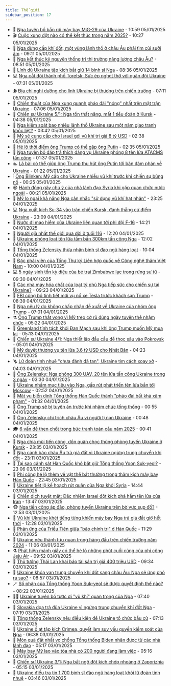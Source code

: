 ```yaml
---
title: Thế giới
sidebar_position: 17
---
```


<!-- dantri-the-gioi:START -->
- 🌋 [Nga tuyên bố bắn rơi máy bay MiG-29 của Ukraine](https://dantri.com.vn/the-gioi/nga-tuyen-bo-ban-roi-may-bay-mig-29-cua-ukraine-20250105175204099.htm) - 10:59 05/01/2025
- 🎬 [Cuộc xung đột nào có thể kết thúc trong năm 2025?](https://dantri.com.vn/the-gioi/cuoc-xung-dot-nao-co-the-ket-thuc-trong-nam-2025-20250105172556752.htm) - 10:27 05/01/2025
- 🧰 [Nga dừng cấp khí đốt, một vùng lãnh thổ ở châu Âu phải tìm củi sưởi ấm](https://dantri.com.vn/the-gioi/nga-dung-cap-khi-dot-mot-vung-lanh-tho-o-chau-au-phai-tim-cui-suoi-am-20250105155721052.htm) - 09:11 05/01/2025
- 🌋 [Nga kết thúc kỷ nguyên thống trị thị trường năng lượng châu Âu?](https://dantri.com.vn/the-gioi/nga-ket-thuc-ky-nguyen-thong-tri-thi-truong-nang-luong-chau-au-20250105154757516.htm) - 08:51 05/01/2025
- 🗽 [Lính dù Ukraine tập kích bắt giữ 14 binh sĩ Nga](https://dantri.com.vn/the-gioi/linh-du-ukraine-tap-kich-bat-giu-14-binh-si-nga-20250105114702039.htm) - 08:36 05/01/2025
- 💻 [Nga cắt đôi thành phố Toretsk: Sức ép nghẹt thở với quân đội Ukraine](https://dantri.com.vn/the-gioi/nga-cat-doi-thanh-pho-toretsk-suc-ep-nghet-tho-voi-quan-doi-ukraine-20250105120857564.htm) - 07:31 05/01/2025
- ⛽️ [Địa chỉ nghỉ dưỡng cho lính Ukraine bị thương trên chiến trường](https://dantri.com.vn/the-gioi/dia-chi-nghi-duong-cho-linh-ukraine-bi-thuong-tren-chien-truong-20250104000112863.htm) - 07:11 05/01/2025
- 🤩 [Chiến thuật của Nga xung quanh pháo đài &quot;nóng&quot; nhất trên mặt trận Ukraine](https://dantri.com.vn/the-gioi/chien-thuat-cua-nga-xung-quanh-phao-dai-nong-nhat-tren-mat-tran-ukraine-20250105084405040.htm) - 07:06 05/01/2025
- 🧐 [Chiến sự Ukraine 5/1: Nga tổn thất nặng, mất 1 tiểu đoàn ở Kursk](https://dantri.com.vn/the-gioi/chien-su-ukraine-51-nga-ton-that-nang-mat-1-tieu-doan-o-kursk-20250105112418182.htm) - 04:38 05/01/2025
- 🎊 [Nga kiểm soát bao nhiêu lãnh thổ Ukraine sau một năm giao tranh khốc liệt?](https://dantri.com.vn/the-gioi/nga-kiem-soat-bao-nhieu-lanh-tho-ukraine-sau-mot-nam-giao-tranh-khoc-liet-20250105081232327.htm) - 03:42 05/01/2025
- 📝 [Mỹ sẽ cung cấp cho Israel gói vũ khí trị giá 8 tỷ USD](https://dantri.com.vn/the-gioi/my-se-cung-cap-cho-israel-goi-vu-khi-tri-gia-8-ty-usd-20250105083100855.htm) - 02:38 05/01/2025
- 🤡 [Hé lộ thời điểm ông Trump có thể gặp ông Putin](https://dantri.com.vn/the-gioi/he-lo-thoi-diem-ong-trump-co-the-gap-ong-putin-20250105091845831.htm) - 02:35 05/01/2025
- 🥷 [Nga tuyên bố đáp trả thích đáng vụ Ukraine phóng 8 tên lửa ATACMS tấn công](https://dantri.com.vn/the-gioi/nga-tuyen-bo-dap-tra-thich-dang-vu-ukraine-phong-8-ten-lua-atacms-tan-cong-20250105073059865.htm) - 01:37 05/01/2025
- 🏊 [Lá bài có thể giúp ông Trump thu hút ông Putin tới bàn đàm phán về Ukraine](https://dantri.com.vn/the-gioi/la-bai-co-the-giup-ong-trump-thu-hut-ong-putin-toi-ban-dam-phan-ve-ukraine-20241229173540980.htm) - 01:22 05/01/2025
- 🕯 [Ông Blinken: Mỹ cấp cho Ukraine nhiều vũ khí trước khi chiến sự bùng nổ](https://dantri.com.vn/the-gioi/ong-blinken-my-cap-cho-ukraine-nhieu-vu-khi-truoc-khi-chien-su-bung-no-20250105063654560.htm) - 00:25 05/01/2025
- 😎 [Hành động gây chú ý của nhà lãnh đạo Syria khi gặp quan chức nước ngoài](https://dantri.com.vn/the-gioi/hanh-dong-gay-chu-y-cua-nha-lanh-dao-syria-khi-gap-quan-chuc-nuoc-ngoai-20250105070209977.htm) - 00:21 05/01/2025
- 🌈 [Mỹ lo ngại khả năng Nga cân nhắc &quot;sử dụng vũ khí hạt nhân&quot;](https://dantri.com.vn/the-gioi/my-lo-ngai-kha-nang-nga-can-nhac-su-dung-vu-khi-hat-nhan-20250105061650643.htm) - 23:25 04/01/2025
- 💻 [Nga xuất kích Su-34 vào trận chiến Kursk, đánh thẳng cứ điểm Ukraine](https://dantri.com.vn/the-gioi/nga-xuat-kich-su-34-vao-tran-chien-kursk-danh-thang-cu-diem-ukraine-20250105055413287.htm) - 23:09 04/01/2025
- 🤖 [Nước đi mạo hiểm của Ukraine liên quan tới phi đội F-16](https://dantri.com.vn/the-gioi/nuoc-di-mao-hiem-cua-ukraine-lien-quan-toi-phi-doi-f-16-20250104211359983.htm) - 14:21 04/01/2025
- 🦏 [Người già nhất thế giới qua đời ở tuổi 116](https://dantri.com.vn/the-gioi/nguoi-gia-nhat-the-gioi-qua-doi-o-tuoi-116-20250104191029762.htm) - 12:20 04/01/2025
- 🌁 [Ukraine phóng loạt tên lửa tầm bắn 300km tấn công Nga](https://dantri.com.vn/the-gioi/ukraine-phong-loat-ten-lua-tam-ban-300km-tan-cong-nga-20250104185729134.htm) - 12:02 04/01/2025
- 🐘 [Tổng thống Zelensky thừa nhận binh sĩ đào ngũ hàng loạt](https://dantri.com.vn/the-gioi/tong-thong-zelensky-thua-nhan-binh-si-dao-ngu-hang-loat-20250103155339822.htm) - 10:04 04/01/2025
- 🥷 [Đặc phái viên của Tổng Thư ký Liên hợp quốc về Công nghệ thăm Việt Nam](https://dantri.com.vn/the-gioi/dac-phai-vien-cua-tong-thu-ky-lien-hop-quoc-ve-cong-nghe-tham-viet-nam-20250104162852510.htm) - 10:00 04/01/2025
- 💻 [5 ngày sinh tồn kỳ diệu của bé trai Zimbabwe lạc trong rừng sư tử](https://dantri.com.vn/the-gioi/5-ngay-sinh-ton-ky-dieu-cua-be-trai-zimbabwe-lac-trong-rung-su-tu-20250104161547174.htm) - 09:30 04/01/2025
- 🎡 [Các nhà máy hóa chất của loạt tỷ phú Nga tiếp sức cho chiến sự tại Ukraine?](https://dantri.com.vn/the-gioi/cac-nha-may-hoa-chat-cua-loat-ty-phu-nga-tiep-suc-cho-chien-su-tai-ukraine-20250103120517555.htm) - 09:23 04/01/2025
- 🧰 [FBI công bố tình tiết mới vụ nổ xe Tesla trước khách sạn Trump](https://dantri.com.vn/the-gioi/fbi-cong-bo-tinh-tiet-moi-vu-no-xe-tesla-truoc-khach-san-trump-20250104145644674.htm) - 08:39 04/01/2025
- 🥸 [Nga nêu lý do không chấp nhận đề xuất về Ukraine của nhóm ông Trump](https://dantri.com.vn/the-gioi/nga-neu-ly-do-khong-chap-nhan-de-xuat-ve-ukraine-cua-nhom-ong-trump-20250104135138171.htm) - 07:01 04/01/2025
- ⚗️ [Ông Trump thất vọng vì Mỹ treo cờ rủ đúng ngày tuyên thệ nhậm chức](https://dantri.com.vn/the-gioi/ong-trump-that-vong-vi-my-treo-co-ru-dung-ngay-tuyen-the-nham-chuc-20250104105433299.htm) - 05:22 04/01/2025
- 🌮 [Greenland tính tách khỏi Đan Mạch sau khi ông Trump muốn Mỹ mua lại](https://dantri.com.vn/the-gioi/greenland-tinh-tach-khoi-dan-mach-sau-khi-ong-trump-muon-my-mua-lai-20250104113816995.htm) - 05:13 04/01/2025
- 🎃 [Chiến sự Ukraine 4/1: Nga thiết lập đầu cầu để thọc sâu vào Pokrovsk](https://dantri.com.vn/the-gioi/chien-su-ukraine-41-nga-thiet-lap-dau-cau-de-thoc-sau-vao-pokrovsk-20250104113820093.htm) - 05:01 04/01/2025
- 💫 [Mỹ duyệt thương vụ tên lửa 3,6 tỷ USD cho Nhật Bản](https://dantri.com.vn/the-gioi/my-duyet-thuong-vu-ten-lua-36-ty-usd-cho-nhat-ban-20250104110810568.htm) - 04:23 04/01/2025
- 🪜 [Lữ đoàn tinh nhuệ &quot;chưa đánh đã tan&quot;, Ukraine tìm cách xoay xở](https://dantri.com.vn/the-gioi/lu-doan-tinh-nhue-chua-danh-da-tan-ukraine-tim-cach-xoay-xo-20250104095446972.htm) - 04:03 04/01/2025
- 🌋 [Ông Zelensky: Nga phóng 300 UAV, 20 tên lửa tấn công Ukraine trong 3 ngày](https://dantri.com.vn/the-gioi/ong-zelensky-nga-phong-300-uav-20-ten-lua-tan-cong-ukraine-trong-3-ngay-20250104100028016.htm) - 03:30 04/01/2025
- 🦏 [Ukraine nhắm mục tiêu vào Nga, gấp rút phát triển tên lửa bắn tới Moscow](https://dantri.com.vn/the-gioi/ukraine-nham-muc-tieu-vao-nga-gap-rut-phat-trien-ten-lua-ban-toi-moscow-20250104081041123.htm) - 02:52 04/01/2025
- 👀 [Mật vụ biến dinh Tổng thống Hàn Quốc thành &quot;pháo đài bất khả xâm phạm&quot;](https://dantri.com.vn/the-gioi/mat-vu-bien-dinh-tong-thong-han-quoc-thanh-phao-dai-bat-kha-xam-pham-20250104081819651.htm) - 01:32 04/01/2025
- 🧰 [Ông Trump sẽ bị tuyên án trước khi nhậm chức tổng thống](https://dantri.com.vn/the-gioi/ong-trump-se-bi-tuyen-an-truoc-khi-nham-chuc-tong-thong-20250104073302596.htm) - 00:55 04/01/2025
- 🚀 [Ông Zelensky chỉ trích châu Âu vì người tị nạn Ukraine](https://dantri.com.vn/the-gioi/ong-zelensky-chi-trich-chau-au-vi-nguoi-ti-nan-ukraine-20250104073337811.htm) - 00:48 04/01/2025
- 🎓 [6 vấn đề then chốt trong bức tranh toàn cầu năm 2025](https://dantri.com.vn/the-gioi/6-van-de-then-chot-trong-buc-tranh-toan-cau-nam-2025-20241227173117420.htm) - 00:41 04/01/2025
- 🥸 [Nga chia mũi tiến công, dồn quân chọc thủng phòng tuyến Ukraine ở Kursk](https://dantri.com.vn/the-gioi/nga-chia-mui-tien-cong-don-quan-choc-thung-phong-tuyen-ukraine-o-kursk-20250104062448400.htm) - 23:35 03/01/2025
- 🦅 [Nga cảnh báo châu Âu trả giá đắt vì Ukraine ngừng trung chuyển khí đốt](https://dantri.com.vn/the-gioi/nga-canh-bao-chau-au-tra-gia-dat-vi-ukraine-ngung-trung-chuyen-khi-dot-20250104060529865.htm) - 23:11 03/01/2025
- 🤭 [Tại sao cảnh sát Hàn Quốc khó bắt giữ Tổng thống Yoon Suk-yeol?](https://dantri.com.vn/the-gioi/tai-sao-canh-sat-han-quoc-kho-bat-giu-tong-thong-yoon-suk-yeol-20250103220514230.htm) - 23:06 03/01/2025
- 🤖 [Phi công hé lộ thêm về vật thể bất thường trong thảm kịch máy bay Hàn Quốc](https://dantri.com.vn/the-gioi/phi-cong-he-lo-them-ve-vat-the-bat-thuong-trong-tham-kich-may-bay-han-quoc-20250103195310577.htm) - 22:45 03/01/2025
- 🐲 [Ukraine tiết lộ kế hoạch rút quân của Nga khỏi Syria](https://dantri.com.vn/the-gioi/ukraine-tiet-lo-ke-hoach-rut-quan-cua-nga-khoi-syria-20250103213725793.htm) - 14:44 03/01/2025
- 🫣 [Chiến dịch tuyệt mật: Đặc nhiệm Israel đột kích phá hầm tên lửa của Iran](https://dantri.com.vn/the-gioi/chien-dich-tuyet-mat-dac-nhiem-israel-dot-kich-pha-ham-ten-lua-cua-iran-20250103190229339.htm) - 13:47 03/01/2025
- 🐵 [Nga tiến công áp đảo, phòng tuyến Ukraine trên bờ vực sụp đổ?](https://dantri.com.vn/the-gioi/nga-tien-cong-ap-dao-phong-tuyen-ukraine-tren-bo-vuc-sup-do-20250103183714636.htm) - 12:53 03/01/2025
- 🫶 [Vũ khí Ukraine khét tiếng từng khiến máy bay Nga trả giá đắt giờ hết thời](https://dantri.com.vn/the-gioi/vu-khi-ukraine-khet-tieng-tung-khien-may-bay-nga-tra-gia-dat-gio-het-thoi-20250103154725401.htm) - 12:28 03/01/2025
- 💃 [Phản ứng của Triều Tiên giữa &quot;bão chính trị&quot; ở Hàn Quốc](https://dantri.com.vn/the-gioi/phan-ung-cua-trieu-tien-giua-bao-chinh-tri-o-han-quoc-20250103155550482.htm) - 11:29 03/01/2025
- 💫 [Ukraine nêu thành tựu quan trọng hàng đầu trên chiến trường năm 2024](https://dantri.com.vn/the-gioi/ukraine-neu-thanh-tuu-quan-trong-hang-dau-tren-chien-truong-nam-2024-20250103173423377.htm) - 11:06 03/01/2025
- ⚗️ [Phát hiện mảnh giấy có thể hé lộ những phút cuối cùng của phi công Jeju Air](https://dantri.com.vn/the-gioi/phat-hien-manh-giay-co-the-he-lo-nhung-phut-cuoi-cung-cua-phi-cong-jeju-air-20250103154800597.htm) - 09:52 03/01/2025
- 🥷 [Thủ tướng Thái Lan khai báo tài sản trị giá 400 triệu USD](https://dantri.com.vn/the-gioi/thu-tuong-thai-lan-khai-bao-tai-san-tri-gia-400-trieu-usd-20250103155536744.htm) - 09:34 03/01/2025
- 🥸 [Ukraine khóa van trung chuyển khí đốt sang châu Âu: Nga sẽ ứng phó ra sao?](https://dantri.com.vn/the-gioi/ukraine-khoa-van-trung-chuyen-khi-dot-sang-chau-au-nga-se-ung-pho-ra-sao-20250103095925666.htm) - 08:57 03/01/2025
- 🪄 [Số phận của Tổng thống Yoon Suk-yeol sẽ được quyết định thế nào?](https://dantri.com.vn/the-gioi/so-phan-cua-tong-thong-yoon-suk-yeol-se-duoc-quyet-dinh-the-nao-20250103103159219.htm) - 08:22 03/01/2025
- 🧑‍💻 [Ukraine tuyên bố tước đi &quot;vũ khí&quot; quan trọng của Nga](https://dantri.com.vn/the-gioi/ukraine-tuyen-bo-tuoc-di-vu-khi-quan-trong-cua-nga-20250103110236677.htm) - 07:40 03/01/2025
- 🤭 [Slovakia dọa trả đũa Ukraine vì ngừng trung chuyển khí đốt Nga](https://dantri.com.vn/the-gioi/slovakia-doa-tra-dua-ukraine-vi-ngung-trung-chuyen-khi-dot-nga-20250103141005235.htm) - 07:19 03/01/2025
- 🗽 [Tổng thống Zelensky nêu điều kiện để Ukraine tổ chức bầu cử](https://dantri.com.vn/the-gioi/tong-thong-zelensky-neu-dieu-kien-de-ukraine-to-chuc-bau-cu-20250103140508415.htm) - 07:13 03/01/2025
- 🤖 [Ukraine ồ ạt tập kích Crimea, quyết làm suy yếu quyền kiểm soát của Nga](https://dantri.com.vn/the-gioi/ukraine-o-at-tap-kich-crimea-quyet-lam-suy-yeu-quyen-kiem-soat-cua-nga-20250103123450950.htm) - 06:38 03/01/2025
- 🌈 [Món quà đắt nhất vợ chồng Tổng thống Biden nhận được từ các nhà lãnh đạo](https://dantri.com.vn/the-gioi/mon-qua-dat-nhat-vo-chong-tong-thong-biden-nhan-duoc-tu-cac-nha-lanh-dao-20250103120009856.htm) - 05:17 03/01/2025
- 🤩 [Máy bay Mỹ lao vào tòa nhà có 200 người đang làm việc](https://dantri.com.vn/the-gioi/may-bay-my-lao-vao-toa-nha-co-200-nguoi-dang-lam-viec-20250103114057118.htm) - 05:16 03/01/2025
- 🤗 [Chiến sự Ukraine 3/1: Nga bất ngờ đột kích chớp nhoáng ở Zaporizhia](https://dantri.com.vn/the-gioi/chien-su-ukraine-31-nga-bat-ngo-dot-kich-chop-nhoang-o-zaporizhia-20250103115009039.htm) - 05:15 03/01/2025
- 🙉 [Ukraine điều tra tin 1.700 binh sĩ đào ngũ hàng loạt khỏi lữ đoàn tinh nhuệ](https://dantri.com.vn/the-gioi/ukraine-dieu-tra-tin-1700-binh-si-dao-ngu-hang-loat-khoi-lu-doan-tinh-nhue-20250103103248690.htm) - 03:46 03/01/2025<!-- dantri-the-gioi:END -->
